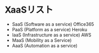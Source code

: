 # XaaSリスト

- SaaS (Software as a service) Office365
- PaaS (Platform as a service) Heroku
- IaaS (Infrastructure as a service) AWS
- MaaS (Mobility as a Service)
- AaaS (Automation as a service)

